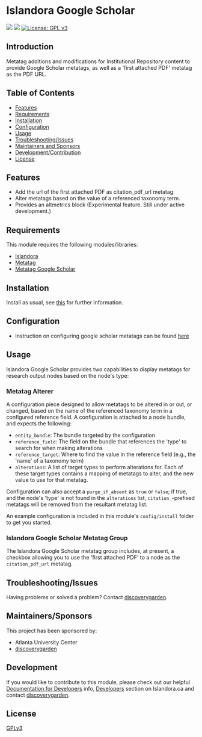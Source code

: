 # Islandora Google Scholar

![](https://github.com/discoverygarden/islandora_google_scholar/actions/workflows/lint.yml/badge.svg)
![](https://github.com/discoverygarden/islandora_google_scholar/actions/workflows/semver.yml/badge.svg)
[![License: GPL v3](https://img.shields.io/badge/License-GPLv3-blue.svg)](https://www.gnu.org/licenses/gpl-3.0)

## Introduction

Metatag additions and modifications for Institutional Repository content to provide Google Scholar metatags, as well as a 'first attached PDF' metatag as the PDF URL.

## Table of Contents

* [Features](#features)
* [Requirements](#requirements)
* [Installation](#installation)
* [Configuration](#configuration)
* [Usage](#usage)
* [Troubleshooting/Issues](#troubleshootingissues)
* [Maintainers and Sponsors](#maintainers-and-sponsors)
* [Development/Contribution](#developmentcontribution)
* [License](#license)

## Features

* Add the url of the first attached PDF as citation_pdf_url metatag.
* Alter metatags based on the value of a referenced taxonomy term.
* Provides an altmetrics block (Experimental feature. Still under active development.)

## Requirements

This module requires the following modules/libraries:

* [Islandora](https://github.com/Islandora/islandora)
* [Metatag](https://www.drupal.org/project/metatag)
* [Metatag Google Scholar](https://www.drupal.org/project/metatag_google_scholar)

## Installation

Install as usual, see
[this]( https://www.drupal.org/docs/extending-drupal/installing-modules) for
further information.

## Configuration

* Instruction on configuring google scholar metatags can be found [here](https://docs.google.com/document/d/1xwo9W_8UYTLtsBJ_MNEKi7u9S3AKv-jQKgKqesKW88Y?usp=sharing)

## Usage

Islandora Google Scholar provides two capabilities to display metatags for research output nodes based on the node's type:

### Metatag Alterer

A configuration piece designed to allow metatags to be altered in or out, or
changed, based on the name of the referenced taxonomy term in a configured
reference field. A configuration is attached to a node bundle, and expects the
following:

* `entity_bundle`: The bundle targeted by the configuration
* `reference_field`: The field on the bundle that references the 'type' to
search for when making alterations
* `reference_target`: Where to find the value in the reference field (e.g., the
'name' of a taxonomy term)
* `alterations`: A list of target types to perform alterations for. Each of
these target types contains a mapping of metatags to alter, and the new value
to use for that metatag.

Configuration can also accept a `purge_if_absent` as `true` or `false`; if true,
and the node's 'type' is not found in the `alterations` list,
`citation_`-prefixed metatags will be removed from the resultant metatag list.

An example configuration is included in this module's `config/install` folder
to get you started.

### Islandora Google Scholar Metatag Group

The Islandora Google Scholar metatag group includes, at present, a checkbox
allowing you to use the 'first attached PDF' to a node as the
`citation_pdf_url` metatag.

## Troubleshooting/Issues

Having problems or solved a problem? Contact [discoverygarden](http://support.discoverygarden.ca).

## Maintainers/Sponsors

This project has been sponsored by:

* Atlanta University Center
* [discoverygarden](http://wwww.discoverygarden.ca)

## Development

If you would like to contribute to this module, please check out our helpful
[Documentation for Developers](https://github.com/Islandora/islandora/wiki#wiki-documentation-for-developers)
info, [Developers](http://islandora.ca/developers) section on Islandora.ca and
contact [discoverygarden](http://support.discoverygarden.ca).

## License

[GPLv3](http://www.gnu.org/licenses/gpl-3.0.txt)
